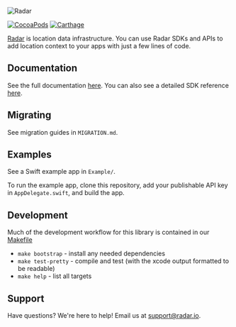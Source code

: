 ![Radar](https://raw.githubusercontent.com/radarlabs/radar-sdk-ios/master/logo.png?v=3)

[![CocoaPods](https://img.shields.io/cocoapods/v/RadarSDK.svg)](https://cocoapods.org/pods/RadarSDK)
[![Carthage](https://img.shields.io/badge/Carthage-compatible-4BC51D.svg)](https://github.com/Carthage/Carthage)

[Radar](https://radar.io) is location data infrastructure. You can use Radar SDKs and APIs to add location context to your apps with just a few lines of code.

## Documentation

See the full documentation [here](https://radar.io/documentation). You can also see a detailed SDK reference [here](https://radarlabs.github.io/radar-sdk-ios/Classes/Radar.html).

## Migrating

See migration guides in `MIGRATION.md`.

## Examples

See a Swift example app in `Example/`.

To run the example app, clone this repository, add your publishable API key in `AppDelegate.swift`, and build the app.

## Development

Much of the development workflow for this library is contained in our [Makefile](https://github.com/radarlabs/radar-sdk-ios/blob/master/Makefile)

- `make bootstrap` - install any needed dependencies
- `make test-pretty` - compile and test (with the xcode output formatted to be readable)
- `make help` - list all targets

## Support

Have questions? We're here to help! Email us at [support@radar.io](mailto:support@radar.io).
